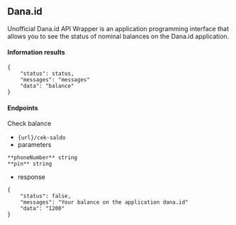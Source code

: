 ## Dana.id
 Unofficial Dana.id API Wrapper is an application programming interface that allows you to see the status of nominal balances on the Dana.id application. 

#### Information results
```
{
    "status": status,
    "messages": "messages"
    "data": "balance"
}
```

#### Endpoints
Check balance
- `{url}/cek-saldo`
- parameters
```
**phoneNumber** string
**pin** string
```
- response 
```
{
    "status": false,
    "messages": "Your balance on the application dana.id"
    "data": "1200"
}
```